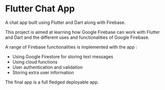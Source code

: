 # Flutter Chat App

A chat app built using Flutter and Dart along with Firebase.

This project is aimed at learning how Google Firebase can work with Flutter and Dart and the different uses and functionalities of Google Firebase.

A range of Firebase functionalities is implemented with the app :
- Using Google Firestore for storing text messages
- Using cloud functions
- User authentication and validation
- Storing extra user information

The final app is a full fledged deployable app.
